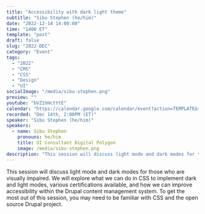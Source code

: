 ```yaml
---
title: "Accessibility with dark light theme"
subtitle: "Sibu Stephen (he/him)"
date: "2022-12-14 14:00:00"
time: "1400 ET"
template: "post"
draft: false
slug: "2022-DEC"
category: "Event"
tags:
  - "2022"
  - "CMS"
  - "CSS"
  - "Design"
  - "UI"
socialImage: "/media/sibu-stephen.png"
preview: ""
youtube: "bVZ1hHctYtE"
calendar: "https://calendar.google.com/calendar/event?action=TEMPLATE&tmeid=MzY3OHMyYTRiNzQ0MDV1dnBnM292azNkZnYgdGVhbUBhMTF5dGFsa3MuY29t&tmsrc=team%40a11ytalks.com"
recorded: "Dec 14th, 2:00PM (ET)"
speaker: "Sibu Stephen (he/him)"
speakers:
  - name: Sibu Stephen
    pronouns: he/him
    title: UI Consultant Digital Polygon
    image: /media/sibu-stephen.png
description: "This session will discuss light mode and dark modes for those who are visually impaired. We will explore what we can do in CSS to implement dark and light modes, various certifications available, and how we can improve accessibility within the Drupal content management system. To get the most out of this session, you may need to be familiar with CSS and the open source Drupal project."
---
```

This session will discuss light mode and dark modes for those who are visually impaired. We will explore what we can do in CSS to implement dark and light modes, various certifications available, and how we can improve accessibility within the Drupal content management system. To get the most out of this session, you may need to be familiar with CSS and the open source Drupal project.
